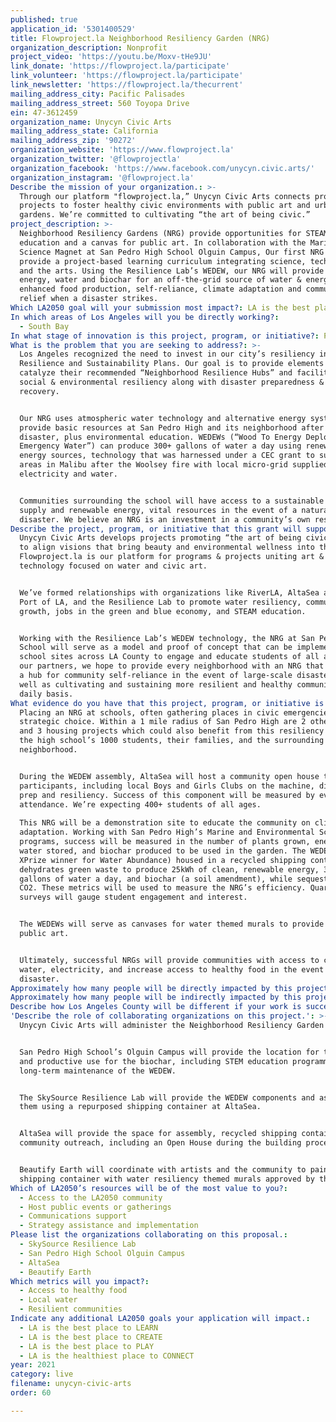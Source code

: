 ```yaml
---
published: true
application_id: '5301400529'
title: Flowproject.la Neighborhood Resiliency Garden (NRG)
organization_description: Nonprofit
project_video: 'https://youtu.be/Moxv-tHe9JU'
link_donate: 'https://flowproject.la/participate'
link_volunteer: 'https://flowproject.la/participate'
link_newsletter: 'https://flowproject.la/thecurrent'
mailing_address_city: Pacific Palisades
mailing_address_street: 560 Toyopa Drive
ein: 47-3612459
organization_name: Unycyn Civic Arts
mailing_address_state: California
mailing_address_zip: '90272'
organization_website: 'https://www.flowproject.la'
organization_twitter: '@flowprojectla'
organization_facebook: 'https://www.facebook.com/unycyn.civic.arts/'
organization_instagram: '@flowproject.la'
Describe the mission of your organization.: >-
  Through our platform "flowproject.la,” Unycyn Civic Arts connects programs &
  projects to foster healthy civic environments with public art and urban
  gardens. We’re committed to cultivating “the art of being civic.”
project_description: >-
  Neighborhood Resiliency Gardens (NRG) provide opportunities for STEAM
  education and a canvas for public art. In collaboration with the Marine
  Science Magnet at San Pedro High School Olguin Campus, Our first NRG will
  provide a project-based learning curriculum integrating science, technology,
  and the arts. Using the Resilience Lab’s WEDEW, our NRG will provide renewable
  energy, water and biochar for an off-the-grid source of water & energy,
  enhanced food production, self-reliance, climate adaptation and community
  relief when a disaster strikes.
Which LA2050 goal will your submission most impact?: LA is the best place to LIVE
In which areas of Los Angeles will you be directly working?:
  - South Bay
In what stage of innovation is this project, program, or initiative?: Pilot project or new program (testing or implementing a new idea)
What is the problem that you are seeking to address?: >-
  Los Angeles recognized the need to invest in our city’s resiliency in its
  Resilience and Sustainability Plans. Our goal is to provide elements to
  catalyze their recommended “Neighborhood Resilience Hubs” and facilitate
  social & environmental resiliency along with disaster preparedness &
  recovery. 


  Our NRG uses atmospheric water technology and alternative energy systems to
  provide basic resources at San Pedro High and its neighborhood after a
  disaster, plus environmental education. WEDEWs (“Wood To Energy Deployable
  Emergency Water”) can produce 300+ gallons of water a day using renewable
  energy sources, technology that was harnessed under a CEC grant to support
  areas in Malibu after the Woolsey fire with local micro-grid supplied
  electricity and water. 


  Communities surrounding the school will have access to a sustainable water
  supply and renewable energy, vital resources in the event of a natural
  disaster. We believe an NRG is an investment in a community’s own resilience.
Describe the project, program, or initiative that this grant will support to address the problem identified.: >-
  Unycyn Civic Arts develops projects promoting “the art of being civic”. We aim
  to align visions that bring beauty and environmental wellness into the world.
  Flowproject.la is our platform for programs & projects uniting art &
  technology focused on water and civic art. 


  We’ve formed relationships with organizations like RiverLA, AltaSea at the
  Port of LA, and the Resilience Lab to promote water resiliency, community
  growth, jobs in the green and blue economy, and STEAM education. 


  Working with the Resilience Lab’s WEDEW technology, the NRG at San Pedro High
  School will serve as a model and proof of concept that can be implemented in
  school sites across LA County to engage and educate students of all ages. With
  our partners, we hope to provide every neighborhood with an NRG that serves as
  a hub for community self-reliance in the event of large-scale disasters, as
  well as cultivating and sustaining more resilient and healthy communities on a
  daily basis.
What evidence do you have that this project, program, or initiative is or will be successful, and how will you define and measure success?: >-
  Placing an NRG at schools, often gathering places in civic emergencies, is a
  strategic choice. Within a 1 mile radius of San Pedro High are 2 other schools
  and 3 housing projects which could also benefit from this resiliency hub for
  the high school’s 1000 students, their families, and the surrounding
  neighborhood.


  During the WEDEW assembly, AltaSea will host a community open house to educate
  participants, including local Boys and Girls Clubs on the machine, disaster
  prep and resiliency. Success of this component will be measured by event
  attendance. We’re expecting 400+ students of all ages.
   
  This NRG will be a demonstration site to educate the community on climate
  adaptation. Working with San Pedro High’s Marine and Environmental Science
  programs, success will be measured in the number of plants grown, energy and
  water stored, and biochar produced to be used in the garden. The WEDEW (2018
  XPrize winner for Water Abundance) housed in a recycled shipping container,
  dehydrates green waste to produce 25kWh of clean, renewable energy, 300+
  gallons of water a day, and biochar (a soil amendment), while sequestering
  CO2. These metrics will be used to measure the NRG’s efficiency. Quarterly
  surveys will gauge student engagement and interest.


  The WEDEWs will serve as canvases for water themed murals to provide inspiring
  public art.


  Ultimately, successful NRGs will provide communities with access to clean
  water, electricity, and increase access to healthy food in the event of a
  disaster.
Approximately how many people will be directly impacted by this project, program, or initiative?: '1200'
Approximately how many people will be indirectly impacted by this project, program, or initiative?: '75000'
Describe how Los Angeles County will be different if your work is successful.: "Neighborhood Resiliency Garden hubs provide tools for LA communities to use in case of natural and manmade disasters, plus healthy spaces to be enjoyed by people on a daily basis.\_\n\nThese gardens provide local food to promote healthy eating, community bonding, and green jobs. Using the WEDEW to recycle green waste into clean water, energy, and biochar, sequesters carbon emissions as well as repurposes waste into important resources.\_\n\_\nWith each container also a canvas for public art, plus educational programming associated with the activation and maintenance of the gardens, NRGs will inspire students of all ages.\n\nEasily scalable, NRGs have the potential to create a network of healthy and sustainable green spaces throughout LA county."
'Describe the role of collaborating organizations on this project.': >-
  Unycyn Civic Arts will administer the Neighborhood Resiliency Garden project.


  San Pedro High School’s Olguin Campus will provide the location for the WEDEW
  and productive use for the biochar, including STEM education programming, and
  long-term maintenance of the WEDEW.


  The SkySource Resilience Lab will provide the WEDEW components and assemble
  them using a repurposed shipping container at AltaSea.


  AltaSea will provide the space for assembly, recycled shipping container and
  community outreach, including an Open House during the building process.


  Beautify Earth will coordinate with artists and the community to paint the
  shipping container with water resiliency themed murals approved by the school.
Which of LA2050’s resources will be of the most value to you?:
  - Access to the LA2050 community
  - Host public events or gatherings
  - Communications support
  - Strategy assistance and implementation
Please list the organizations collaborating on this proposal.:
  - SkySource Resilience Lab
  - San Pedro High School Olguin Campus
  - AltaSea
  - Beautify Earth
Which metrics will you impact?:
  - Access to healthy food
  - Local water
  - Resilient communities
Indicate any additional LA2050 goals your application will impact.:
  - LA is the best place to LEARN
  - LA is the best place to CREATE
  - LA is the best place to PLAY
  - LA is the healthiest place to CONNECT
year: 2021
category: live
filename: unycyn-civic-arts
order: 60

---
```

